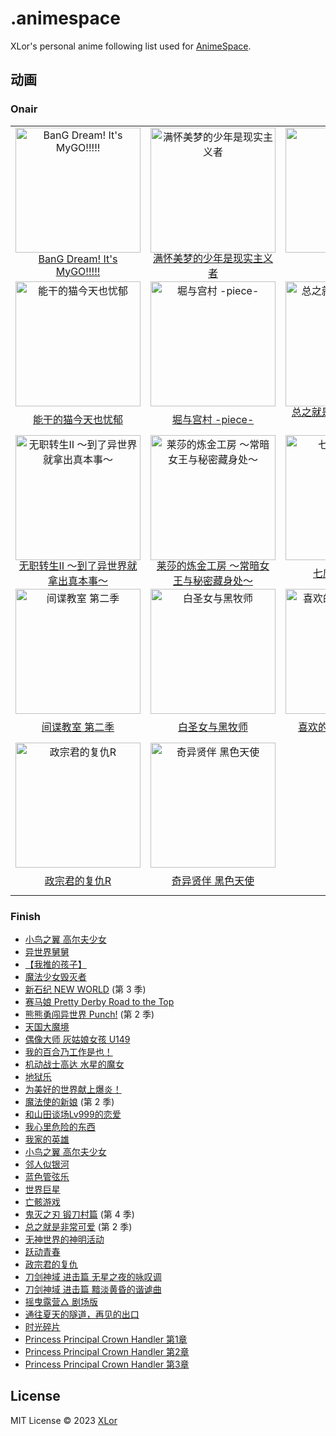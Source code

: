 # .animespace

XLor's personal anime following list used for [AnimeSpace](https://github.com/yjl9903/AnimeSpace).

## 动画

<!-- __inject_start__ -->
### Onair

<table><tbody>
<tr><td align="center"><a href="https://bangumi.tv/subject/428735"><img src="https://lain.bgm.tv/pic/cover/l/e7/a7/428735_1v11n.jpg" alt="BanG Dream! It's MyGO!!!!!" style="height:200px;" /></a><div style="display:flex;align-items:center;justify-content:center;height:2em;padding:4px;"><a href="https://bangumi.tv/subject/428735"">BanG Dream! It's MyGO!!!!!</a></div></td><td align="center"><a href="https://bangumi.tv/subject/408351"><img src="https://lain.bgm.tv/pic/cover/l/34/17/408351_R44A4.jpg" alt="满怀美梦的少年是现实主义者" style="height:200px;" /></a><div style="display:flex;align-items:center;justify-content:center;height:2em;padding:4px;"><a href="https://bangumi.tv/subject/408351"">满怀美梦的少年是现实主义者</a></div></td><td align="center"><a href="https://bangumi.tv/subject/333979"><img src="https://lain.bgm.tv/pic/cover/l/68/ea/333979_lG5Gt.jpg" alt="谎言游戏" style="height:200px;" /></a><div style="display:flex;align-items:center;justify-content:center;height:2em;padding:4px;"><a href="https://bangumi.tv/subject/333979"">谎言游戏</a></div></td><td align="center"><a href="https://bangumi.tv/subject/425591"><img src="https://lain.bgm.tv/pic/cover/l/6b/c0/425591_SI26V.jpg" alt="不死少女 杀人笑剧" style="height:200px;" /></a><div style="display:flex;align-items:center;justify-content:center;height:2em;padding:4px;"><a href="https://bangumi.tv/subject/425591"">不死少女 杀人笑剧</a></div></td></tr>
<tr><td align="center"><a href="https://bangumi.tv/subject/384672"><img src="https://lain.bgm.tv/pic/cover/l/b2/54/384672_mkgkn.jpg" alt="能干的猫今天也忧郁" style="height:200px;" /></a><div style="display:flex;align-items:center;justify-content:center;height:2em;padding:4px;"><a href="https://bangumi.tv/subject/384672"">能干的猫今天也忧郁</a></div></td><td align="center"><a href="https://bangumi.tv/subject/425992"><img src="https://lain.bgm.tv/pic/cover/l/75/b2/425992_kV5CF.jpg" alt="堀与宫村 -piece-" style="height:200px;" /></a><div style="display:flex;align-items:center;justify-content:center;height:2em;padding:4px;"><a href="https://bangumi.tv/subject/425992"">堀与宫村 -piece-</a></div></td><td align="center"><a href="https://bangumi.tv/subject/441233"><img src="https://lain.bgm.tv/pic/cover/l/5a/24/441233_nJ7Do.jpg" alt="总之就是非常可爱 女子高中篇" style="height:200px;" /></a><div style="display:flex;align-items:center;justify-content:center;height:2em;padding:4px;"><a href="https://bangumi.tv/subject/441233"">总之就是非常可爱 女子高中篇</a></div></td><td align="center"><a href="https://bangumi.tv/subject/414461"><img src="https://lain.bgm.tv/pic/cover/l/c0/fe/414461_9BW1L.jpg" alt="僵尸百分百～在成为僵尸前要做的100件事～" style="height:200px;" /></a><div style="display:flex;align-items:center;justify-content:center;height:2em;padding:4px;"><a href="https://bangumi.tv/subject/414461"">僵尸百分百～在成为僵尸前要做的100件事～</a></div></td></tr>
<tr><td align="center"><a href="https://bangumi.tv/subject/373247"><img src="https://lain.bgm.tv/pic/cover/l/cf/55/373247_oqSIs.jpg" alt="无职转生Ⅱ ～到了异世界就拿出真本事～" style="height:200px;" /></a><div style="display:flex;align-items:center;justify-content:center;height:2em;padding:4px;"><a href="https://bangumi.tv/subject/373247"">无职转生Ⅱ ～到了异世界就拿出真本事～</a></div></td><td align="center"><a href="https://bangumi.tv/subject/425236"><img src="https://lain.bgm.tv/pic/cover/l/bb/bf/425236_3CtyP.jpg" alt="莱莎的炼金工房 ～常暗女王与秘密藏身处～" style="height:200px;" /></a><div style="display:flex;align-items:center;justify-content:center;height:2em;padding:4px;"><a href="https://bangumi.tv/subject/425236"">莱莎的炼金工房 ～常暗女王与秘密藏身处～</a></div></td><td align="center"><a href="https://bangumi.tv/subject/362006"><img src="https://lain.bgm.tv/pic/cover/l/4c/b3/362006_A52M3.jpg" alt="七魔剑支配天下" style="height:200px;" /></a><div style="display:flex;align-items:center;justify-content:center;height:2em;padding:4px;"><a href="https://bangumi.tv/subject/362006"">七魔剑支配天下</a></div></td><td align="center"><a href="https://bangumi.tv/subject/410203"><img src="https://lain.bgm.tv/pic/cover/l/e6/62/410203_mDDq8.jpg" alt="AI电子基因" style="height:200px;" /></a><div style="display:flex;align-items:center;justify-content:center;height:2em;padding:4px;"><a href="https://bangumi.tv/subject/410203"">AI电子基因</a></div></td></tr>
<tr><td align="center"><a href="https://bangumi.tv/subject/428418"><img src="https://lain.bgm.tv/pic/cover/l/a8/e9/428418_INzI8.jpg" alt="间谍教室 第二季" style="height:200px;" /></a><div style="display:flex;align-items:center;justify-content:center;height:2em;padding:4px;"><a href="https://bangumi.tv/subject/428418"">间谍教室 第二季</a></div></td><td align="center"><a href="https://bangumi.tv/subject/387822"><img src="https://lain.bgm.tv/pic/cover/l/0f/0b/387822_nHUhn.jpg" alt="白圣女与黑牧师" style="height:200px;" /></a><div style="display:flex;align-items:center;justify-content:center;height:2em;padding:4px;"><a href="https://bangumi.tv/subject/387822"">白圣女与黑牧师</a></div></td><td align="center"><a href="https://bangumi.tv/subject/415182"><img src="https://lain.bgm.tv/pic/cover/l/65/04/415182_yQYFE.jpg" alt="喜欢的人忘记戴眼镜了" style="height:200px;" /></a><div style="display:flex;align-items:center;justify-content:center;height:2em;padding:4px;"><a href="https://bangumi.tv/subject/415182"">喜欢的人忘记戴眼镜了</a></div></td><td align="center"><a href="https://bangumi.tv/subject/389772"><img src="https://lain.bgm.tv/pic/cover/l/dc/2a/389772_5Op0M.jpg" alt="幻日夜羽 -镜中晖光-" style="height:200px;" /></a><div style="display:flex;align-items:center;justify-content:center;height:2em;padding:4px;"><a href="https://bangumi.tv/subject/389772"">幻日夜羽 -镜中晖光-</a></div></td></tr>
<tr><td align="center"><a href="https://bangumi.tv/subject/376433"><img src="https://lain.bgm.tv/pic/cover/l/37/da/376433_EhTZ4.jpg" alt="政宗君的复仇R" style="height:200px;" /></a><div style="display:flex;align-items:center;justify-content:center;height:2em;padding:4px;"><a href="https://bangumi.tv/subject/376433"">政宗君的复仇R</a></div></td><td align="center"><a href="https://bangumi.tv/subject/401301"><img src="https://lain.bgm.tv/pic/cover/l/0f/dc/401301_Qr1Xk.jpg" alt="奇异贤伴 黑色天使" style="height:200px;" /></a><div style="display:flex;align-items:center;justify-content:center;height:2em;padding:4px;"><a href="https://bangumi.tv/subject/401301"">奇异贤伴 黑色天使</a></div></td><td></td><td></td></tr>
</tbody></table>

### Finish

+ [小鸟之翼 高尔夫少女](https://bangumi.tv/subject/354682)
+ [异世界舅舅](https://bangumi.tv/subject/339326)
+ [【我推的孩子】](https://bangumi.tv/subject/386809)
+ [魔法少女毁灭者](https://bangumi.tv/subject/349039)
+ [新石纪 NEW WORLD](https://bangumi.tv/subject/363101) (第 3 季)
+ [赛马娘 Pretty Derby Road to the Top](https://bangumi.tv/subject/380448)
+ [熊熊勇闯异世界 Punch!](https://bangumi.tv/subject/323651) (第 2 季)
+ [天国大魔境](https://bangumi.tv/subject/404804)
+ [偶像大师 灰姑娘女孩 U149](https://bangumi.tv/subject/376703)
+ [我的百合乃工作是也！](https://bangumi.tv/subject/381666)
+ [机动战士高达 水星的魔女](https://bangumi.tv/subject/403238)
+ [地狱乐](https://bangumi.tv/subject/325808)
+ [为美好的世界献上爆炎！](https://bangumi.tv/subject/385209)
+ [魔法使的新娘](https://bangumi.tv/subject/399820) (第 2 季)
+ [和山田谈场Lv999的恋爱](https://bangumi.tv/subject/395684)
+ [我心里危险的东西](https://bangumi.tv/subject/394260)
+ [我家的英雄](https://bangumi.tv/subject/388067)
+ [小鸟之翼 高尔夫少女](https://bangumi.tv/subject/389998)
+ [邻人似银河](https://bangumi.tv/subject/379442)
+ [蓝色管弦乐](https://bangumi.tv/subject/377769)
+ [世界巨星](https://bangumi.tv/subject/409088)
+ [亡骸游戏](https://bangumi.tv/subject/408013)
+ [鬼灭之刃 锻刀村篇](https://bangumi.tv/subject/369768) (第 4 季)
+ [总之就是非常可爱](https://bangumi.tv/subject/355798) (第 2 季)
+ [无神世界的神明活动](https://bangumi.tv/subject/377607)
+ [跃动青春](https://bangumi.tv/subject/357961)
+ [政宗君的复仇](https://bangumi.tv/subject/185762)
+ [刀剑神域 进击篇 无星之夜的咏叹调](https://bangumi.tv/subject/315375)
+ [刀剑神域 进击篇 黯淡黄昏的谐谑曲](https://bangumi.tv/subject/355004)
+ [摇曳露营△ 剧场版](https://bangumi.tv/subject/262898)
+ [通往夏天的隧道，再见的出口](https://bangumi.tv/subject/362575)
+ [时光碎片](https://bangumi.tv/subject/277727)
+ [Princess Principal Crown Handler 第1章](https://bangumi.tv/subject/244928)
+ [Princess Principal Crown Handler 第2章](https://bangumi.tv/subject/244929)
+ [Princess Principal Crown Handler 第3章](https://bangumi.tv/subject/244930)
<!-- __inject_end__ -->

## License

MIT License © 2023 [XLor](https://github.com/yjl9903)
